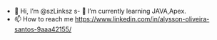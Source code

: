 - 👋 Hi, I’m @szLinksz
s- 🌱 I’m currently learning  JAVA,Apex.
- 📫 How to reach me https://www.linkedin.com/in/alysson-oliveira-santos-9aaa42155/ 
